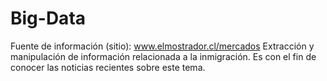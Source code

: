 # Big-Data
Fuente de información (sitio): www.elmostrador.cl/mercados 
Extracción y manipulación de información relacionada a la inmigración.
Es con el fin de conocer las noticias recientes sobre este tema.
